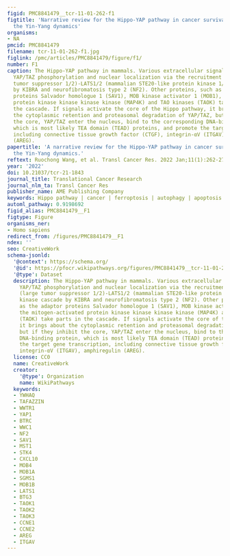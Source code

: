 ```yaml
---
figid: PMC8841479__tcr-11-01-262-f1
figtitle: 'Narrative review for the Hippo-YAP pathway in cancer survival and immunity:
  the Yin-Yang dynamics'
organisms:
- NA
pmcid: PMC8841479
filename: tcr-11-01-262-f1.jpg
figlink: /pmc/articles/PMC8841479/figure/f1/
number: F1
caption: The Hippo-YAP pathway in mammals. Various extracellular signals regulate
  YAP/TAZ phosphorylation and nuclear localization via the recruitment of MST1/2 (large
  tumor suppressor 1/2)-LATS1/2 (mammalian STE20-like protein kinase 1/2) kinase cascade
  by KIBRA and neurofibromatosis type 2 (NF2). Other proteins, such as the adaptor
  proteins Salvador homologue 1 (SAV1), MOB kinase activator 1 (MOB1), the mitogen-activated
  protein kinase kinase kinase kinase (MAP4K) and TAO kinases (TAOK) take parts in
  the cascade. If signals activate the core of the Hippo pathway, it brings about
  the cytoplasmic retention and proteasomal degradation of YAP/TAZ, but if they inhibit
  the core, YAP/TAZ enter the nucleus, bind to the corresponding DNA-binding protein,
  which is most likely TEA domain (TEAD) proteins, and promote the target gene transcription,
  including connective tissue growth factor (CTGF), integrin-αV (ITGAV), amphiregulin
  (AREG).
papertitle: 'A narrative review for the Hippo-YAP pathway in cancer survival and immunity:
  the Yin-Yang dynamics.'
reftext: Ruochong Wang, et al. Transl Cancer Res. 2022 Jan;11(1):262-275.
year: '2022'
doi: 10.21037/tcr-21-1843
journal_title: Translational Cancer Research
journal_nlm_ta: Transl Cancer Res
publisher_name: AME Publishing Company
keywords: Hippo pathway | cancer | ferroptosis | autophagy | apoptosis
automl_pathway: 0.9198692
figid_alias: PMC8841479__F1
figtype: Figure
organisms_ner:
- Homo sapiens
redirect_from: /figures/PMC8841479__F1
ndex: ''
seo: CreativeWork
schema-jsonld:
  '@context': https://schema.org/
  '@id': https://pfocr.wikipathways.org/figures/PMC8841479__tcr-11-01-262-f1.html
  '@type': Dataset
  description: The Hippo-YAP pathway in mammals. Various extracellular signals regulate
    YAP/TAZ phosphorylation and nuclear localization via the recruitment of MST1/2
    (large tumor suppressor 1/2)-LATS1/2 (mammalian STE20-like protein kinase 1/2)
    kinase cascade by KIBRA and neurofibromatosis type 2 (NF2). Other proteins, such
    as the adaptor proteins Salvador homologue 1 (SAV1), MOB kinase activator 1 (MOB1),
    the mitogen-activated protein kinase kinase kinase kinase (MAP4K) and TAO kinases
    (TAOK) take parts in the cascade. If signals activate the core of the Hippo pathway,
    it brings about the cytoplasmic retention and proteasomal degradation of YAP/TAZ,
    but if they inhibit the core, YAP/TAZ enter the nucleus, bind to the corresponding
    DNA-binding protein, which is most likely TEA domain (TEAD) proteins, and promote
    the target gene transcription, including connective tissue growth factor (CTGF),
    integrin-αV (ITGAV), amphiregulin (AREG).
  license: CC0
  name: CreativeWork
  creator:
    '@type': Organization
    name: WikiPathways
  keywords:
  - YWHAQ
  - TAFAZZIN
  - WWTR1
  - YAP1
  - BTRC
  - WWC1
  - NF2
  - SAV1
  - MST1
  - STK4
  - CXCL10
  - MOB4
  - MOB1A
  - SGMS1
  - MOB1B
  - LATS1
  - BTG3
  - TAOK1
  - TAOK2
  - TAOK3
  - CCNE1
  - CCNE2
  - AREG
  - ITGAV
---
```

